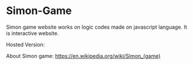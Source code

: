 # Simon-Game

Simon game website works on logic codes made on javascript language. It is interactive  website.

Hosted Version:




About Simon game: https://en.wikipedia.org/wiki/Simon_(game)


